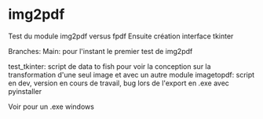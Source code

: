 # img2pdf



Test du module img2pdf versus fpdf
Ensuite création interface tkinter

Branches:
Main: pour l'instant le premier test de img2pdf

test_tkinter: script de data to fish pour voir la conception sur la transformation d'une seul image et avec un autre module
imagetopdf: script en dev, version en cours de travail, bug lors de l'export en .exe avec pyinstaller

Voir pour un .exe windows
